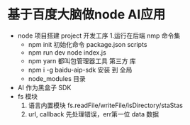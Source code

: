 # 基于百度大脑做node AI应用

- node 项目搭建 project 开发工序
    1.运行在后端
    nmp 命令集
    - npm init 初始化命令
    package.json
    scripts
    - npm run dev 
        node index.js 
    - npm yarn  都叫包管理器工具
        第三方 库
    - npm i -g baidu-aip-sdk
        安装 到 全局
    - node_modules 目录
- AI 作为黑盒子
    SDK
- fs 模块
    1. 语言内置模块
        fs.readFile/writeFile/isDirectory/staStas
    2. url, callback
        先处理错误，err第一位
        data 数据

